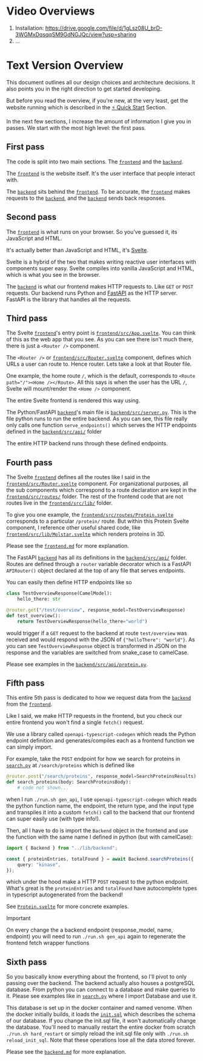 # Video Overviews

1. Installation: https://drive.google.com/file/d/1gLsz08U_brD-3WGMxDqsqqSM9GdNGJQc/view?usp=sharing
2. ...

# Text Version Overview

This document outlines all our design choices and architecture decisions. It also points you in the right direction to get started developing. 

But before you read the overview, if you're new, at the very least, get the website running which is described in the [⚡️ Quick Start](../README.md#️⚡️-quick-start) Section.

In the next few sections, I increase the amount of information I give you in passes. We start with the most high level: the first pass.

## First pass

The code is split into two main sections. The [`frontend`](../frontend/) and the [`backend`](../backend/).

The [`frontend`](../frontend/) is the website itself. It's the user interface that people interact with.

The [`backend`](../backend/) sits behind the [`frontend`](../frontend/). To be accurate, the [`frontend`](../frontend/) makes requests to the [`backend`](../backend/), and the [`backend`](../backend/) sends back responses.


## Second pass

The [`frontend`](../frontend/) is what runs on your browser. So you've guessed it, its JavaScript and HTML.

It's actually better than JavaScript and HTML, it's [Svelte](https://svelte.dev/).

Svelte is a hybrid of the two that makes writing reactive user interfaces with components super easy. Svelte compiles into vanilla JavaScript and HTML, which is what you see in the browser.

The [`backend`](../backend/) is what our frontend makes HTTP requests to. Like `GET` or `POST` requests. Our backend runs Python and [FastAPI](https://fastapi.tiangolo.com/) as the HTTP server. FastAPI is the library that handles all the requests.


## Third pass

The Svelte [`frontend`](../frontend/)'s entry point is [`frontend/src/App.svelte`](../frontend/src/App.svelte). You can think of this as the web app that you see. As you can see there isn't much there, there is just a `<Router />` component.

The `<Router />` or [`frontend/src/Router.svelte`](../frontend/src/Router.svelte) component, defines which URLs a user can route to. Hence router. Lets take a look at that Router file.

One example, the home route `/`, which is the default, corresponds to `<Route path="/"><Home /></Route>`. All this says is when the user has the URL `/`, Svelte will mount/render the `<Home />` component.

The entire Svelte frontend is rendered this way using. 

The Python/FastAPI [`backend`](../backend/)'s main file is [`backend/src/server.py`](../backend/src/server.py). This is the file python runs to run the entire backend. As you can see, this file really only calls one function `serve_endpoints()` which serves the HTTP endpoints defined in the [`backend/src/api/`](../backend/src/api/) folder

The entire HTTP backend runs through these defined endpoints.

## Fourth pass

The Svelte [`frontend`](../frontend/) defines all the routes like I said in the [`frontend/src/Router.svelte`](../frontend/src/Router.svelte) component. For organizational purposes, all the sub components which correspond to a route declaration are kept in the [`frontend/src/routes/`](../frontend/src/routes/) folder. The rest of the frontend code that are not routes live in the  [`frontend/src/lib/`](../frontend/src/lib/) folder.

To give you one example, the [`frontend/src/routes/Protein.svelte`](../frontend/src/routes/Protein.svelte) corresponds to a particular `/protein/` route. But within this Protein Svelte component, I reference other useful shared code, like [`frontend/src/lib/Molstar.svelte`](../frontend/src/lib/Molstar.svelte) which renders proteins in 3D.

Please see the [`frontend.md`](./frontend.md) for more explanation.

The FastAPI [`backend`](../backend/) has all its definitions in the [`backend/src/api/`](../backend/src/api/) folder. Routes are defined through a `router` variable decorator which is a FastAPI `APIRouter()` object declared at the top of any file that serves endpoints.

You can easily then define HTTP endpoints like so

```python
class TestOverviewResponse(CamelModel):
	hello_there: str

@router.get("/test/overview", response_model=TestOverviewResponse)
def test_overview():
	return TestOverviewResponse(hello_there="world")
```

would trigger if a `GET` request to the backend at route `test/overview` was received and would respond with the JSON of `{"helloThere": "world"}`. As you can see `TestOverviewResponse` object is transformed in JSON on the response and the variables are switched from snake_case to camelCase.

Please see examples in the [`backend/src/api/protein.py`](../backend/src/api/protein.py).

## Fifth pass

This entire 5th pass is dedicated to how we request data from the [`backend`](../backend/) from the [`frontend`](../frontend/).

Like I said, we make HTTP requests in the frontend, but you check our entire frontend you won't find a single `fetch()` request.

We use a library called `openapi-typescript-codegen` which reads the Python endpoint definition and generates/compiles each as a frontend function we can simply import. 

For example, take the `POST` endpoint for how we search for proteins in [`search.py`](../backend/src/api/search.py) at `/search/proteins` which is defined like

```python
@router.post("/search/proteins", response_model=SearchProteinsResults)
def search_proteins(body: SearchProteinsBody):
	# code not shown...
```

when I run `./run.sh gen_api`, I use `openapi-typescript-codegen` which reads the python function name, the endpoint, the return type, and the input type and transpiles it into a custom `fetch()` call to the backend that our frontend can super easily use (with type info!).

Then, all I have to do is import the `Backend` object in the frontend and use the function with the same name I defined in python (but with camelCase):

```ts
import { Backend } from "../lib/backend";

const { proteinEntries, totalFound } = await Backend.searchProteins({
	query: "kinase",
});
```

which under the hood make a HTTP `POST` request to the python endpoint. What's great is the `proteinEntries` and `totalFound` have autocomplete types in typescript autogenerated from the backend!

See [`Protein.svelte`](../frontend/src/routes/Protein.svelte) for more concrete examples.

> [!IMPORTANT]
> On every change the a backend endpoint (response_model, name, endpoint) you will need to run `./run.sh gen_api` again to regenerate the frontend fetch wrapper functions


## Sixth pass

So you basically know everything about the frontend, so I'll pivot to only passing over the backend. The backend actually also houses a postgreSQL database. From python you can connect to a database and make queries to it. Please see examples like in [`search.py`](../backend/src/api/search.py) where I import Database and use it.

This database is set up in the docker container and named venome. When the docker initially builds, it loads the [`init.sql`](../backend/init.sql) which describes the schema of our database. If you change the init.sql file, it won't automatically change the database. You'll need to manually restart the entire docker from scratch `./run.sh hard_restart` or simply reload the init.sql file only with `./run.sh reload_init_sql`. Note that these operations lose all the data stored forever.

Please see the [`backend.md`](./backend.md) for more explanation.



